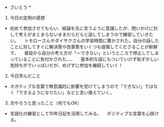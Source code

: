 * さいとう *
1. 今日の定例の感想
- 初めて参加させてもらい、結論を先に言うように意識したが、問いかけに対して考えがまとまらないままだらだらと話してしまうので練習していきたい。
　トモローさんやダイサクさんの学習時間に驚かされた。自分の話したことに対してすぐに解決策や改善策をいくつも提案してくださることが新鮮で、
　普段から自分の考え方が「～できない」というところで停止してしまっていることに気付かされた、、、
　基本的な話にもついていけず恥ずかしい気持ちがでいっぱいだが、めげずに参加を継続していく！

2. 今日学んだこと
- ネガティブな言葉で無意識的に影響を受けてしまうので「できない」ではなく「できるようになりたい」などと言い換えていく。

3. 次やろうと思ったこと（何でもOK）
- 言語化の練習として10年日記を活用してみる。
　ポジティブな言葉を心掛ける。